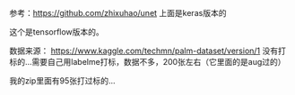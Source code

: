 参考：https://github.com/zhixuhao/unet
上面是keras版本的

这个是tensorflow版本的。

数据来源：
https://www.kaggle.com/techmn/palm-dataset/version/1
没有打标的…需要自己用labelme打标，数据不多，200张左右（它里面的是aug过的）

我的zip里面有95张打过标的…